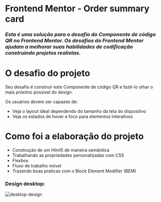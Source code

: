 # Frontend Mentor - Order summary card

 ### *Esta é uma solução para o desafio do Componente de código QR no Frontend Mentor. Os desafios do Frontend Mentor ajudam a melhorar suas habilidades de codificação construindo projetos realistas.* 

# O desafio do projeto

Seu desafio é construir este Componente de código QR e fazê-lo olhar o mais próximo possível do design. 

Os usuários devem ser capazes de:

* Veja o layout ideal dependendo do tamanho da tela do dispositivo
* Veja os estados de hover e foco para elementos interativos
# Como foi a elaboração do projeto
* Construção de um Html5 de maneira semântica
* Trabalhando as propriedades personalizadas com CSS
* Flexbox
* Fluxo de trabalho móvel 
* Trazendo boas praticas com o Block Element Modifier (BEM) 
### Design desktop:
![desktop-design](https://user-images.githubusercontent.com/96561261/184233578-a2a12f47-8e1e-456b-a2d5-0785e80213d4.jpg)
